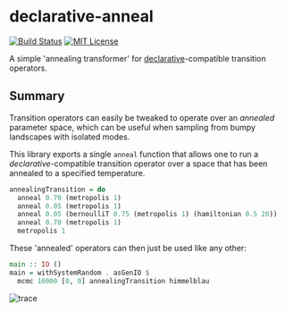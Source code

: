 # declarative-anneal

[![Build Status](https://secure.travis-ci.org/jtobin/declarative-anneal.png)](http://travis-ci.org/jtobin/declarative-anneal)
[![MIT License](https://img.shields.io/badge/license-MIT-blue.svg)](https://github.com/jtobin/declarative-anneal/blob/master/LICENSE)

A simple 'annealing transformer' for
[declarative](https://github.com/jtobin/declarative)-compatible transition
operators.

## Summary

Transition operators can easily be tweaked to operate over an *annealed*
parameter space, which can be useful when sampling from bumpy landscapes with
isolated modes.

This library exports a single `anneal` function that allows one to run a
*declarative*-compatible transition operator over a space that has been
annealed to a specified temperature.

``` haskell
annealingTransition = do
  anneal 0.70 (metropolis 1)
  anneal 0.05 (metropolis 1)
  anneal 0.05 (bernoulliT 0.75 (metropolis 1) (hamiltonian 0.5 20))
  anneal 0.70 (metropolis 1)
  metropolis 1
```

These 'annealed' operators can then just be used like any other:

``` haskell
main :: IO ()
main = withSystemRandom . asGenIO $
  mcmc 10000 [0, 0] annealingTransition himmelblau
```

![trace](https://dl.dropboxusercontent.com/spa/u0s6617yxinm2ca/r0kwdm-z.png)

